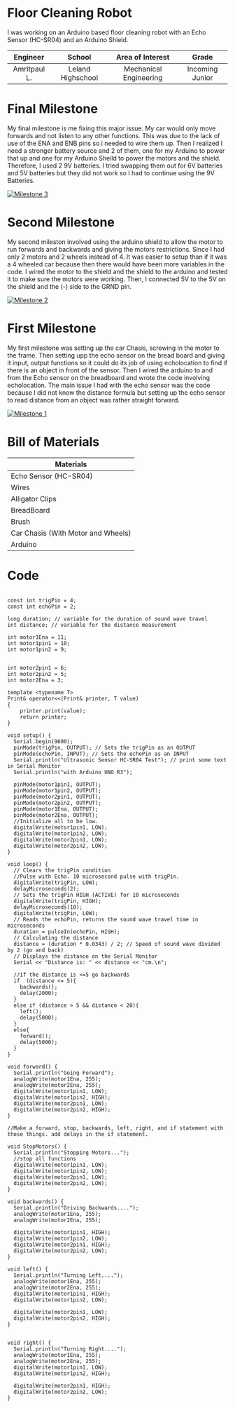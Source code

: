 ﻿# Floor Cleaning Robot
I was working on an Arduino based floor cleaning robot with an Echo Sensor (HC-SR04) and an Arduino Shield.

| **Engineer** | **School** | **Area of Interest** | **Grade** |
|:--:|:--:|:--:|:--:|
| Amritpaul L. | Leland Highschool | Mechanical Engineering | Incoming Junior



# Final Milestone
My final milestone is me fixing this major issue. My car would only move forwards and not listen to any other functions. This was due to the lack of use of the ENA and ENB pins so i needed to wire them up. Then I realized I need a stronger battery source and 2 of them, one for my Arduino to power that up and one for my Arduino Sheild to power the motors and the shield. Therefore, I used 2 9V batteries. I tried swapping them out for 6V batteries and 5V batteries but they did not work so I had to continue using the 9V Batteries.

[![Milestone 3](https://res.cloudinary.com/marcomontalbano/image/upload/v1660235656/video_to_markdown/images/youtube--dGzlDxW8ur0-c05b58ac6eb4c4700831b2b3070cd403.jpg)](https://youtu.be/dGzlDxW8ur0 "Milestone 3")

# Second Milestone
My second mileston involved using the arduino shield to allow the motor to run forwards and backwards and giving the motors restrictions. Since I had only 2 motors and 2 wheels instead of 4. It was easier to setup than if it was a 4 wheeled car because then there would have been more variables in the code. I wired the motor to the shield and the shield to the arduino and tested it to make sure the motors were working. Then, I connected 5V to the 5V on the shield and the (-) side to the GRND pin.

[![Milestone 2](https://res.cloudinary.com/marcomontalbano/image/upload/v1660064085/video_to_markdown/images/youtube--vta6Ggo7jCI-c05b58ac6eb4c4700831b2b3070cd403.jpg)](https://youtu.be/vta6Ggo7jCI "Milestone 2")

# First Milestone
My first milestone was setting up the car Chasis, screwing in the motor to the frame. Then setting upp the echo sensor on the bread board and giving it input, output functions so it could do its job of using echolocation to find if there is an object in front of the sensor. Then I wired the arduino to and from the Echo sensor on the breadboard and wrote the code involving echolocation. The main issue I had with the echo sensor was the code because I did not know the distance formula but setting up the echo sensor to read distance from an object was rather straight forward. 

[![Milestone 1](https://res.cloudinary.com/marcomontalbano/image/upload/v1659979415/video_to_markdown/images/youtube--abd1UoVswN4-c05b58ac6eb4c4700831b2b3070cd403.jpg)](https://youtu.be/abd1UoVswN4 "Milestone 1")

# Bill of Materials

| Materials  |
| ------------- |
| Echo Sensor (HC-SR04)  |
| Wires  | 
| Alligator Clips  | 
| BreadBoard  | 
| Brush  | 
| Car Chasis (With Motor and Wheels)  | 
| Arduino  | 

# Code

```

const int trigPin = 4;
const int echoPin = 2;

long duration; // variable for the duration of sound wave travel
int distance; // variable for the distance measurement

int motor1Ena = 11;
int motor1pin1 = 10;
int motor1pin2 = 9;


int motor2pin1 = 6;
int motor2pin2 = 5;
int motor2Ena = 3;

template <typename T>
Print& operator<<(Print& printer, T value)
{
    printer.print(value);
    return printer;
}

void setup() {
  Serial.begin(9600);
  pinMode(trigPin, OUTPUT); // Sets the trigPin as an OUTPUT
  pinMode(echoPin, INPUT); // Sets the echoPin as an INPUT
  Serial.println("Ultrasonic Sensor HC-SR04 Test"); // print some text in Serial Monitor
  Serial.println("with Arduino UNO R3");

  pinMode(motor1pin1, OUTPUT);
  pinMode(motor1pin2, OUTPUT);
  pinMode(motor2pin1, OUTPUT);
  pinMode(motor2pin2, OUTPUT);
  pinMode(motor1Ena, OUTPUT);  
  pinMode(motor2Ena, OUTPUT);
  //Initialize all to be low.
  digitalWrite(motor1pin1, LOW);
  digitalWrite(motor1pin2, LOW);
  digitalWrite(motor2pin1, LOW);
  digitalWrite(motor2pin2, LOW);
}

void loop() {
  // Clears the trigPin condition
  //Pulse with Echo. 10 microsecond pulse with trigPin.
  digitalWrite(trigPin, LOW);
  delayMicroseconds(2);
  // Sets the trigPin HIGH (ACTIVE) for 10 microseconds
  digitalWrite(trigPin, HIGH);
  delayMicroseconds(10);
  digitalWrite(trigPin, LOW);
  // Reads the echoPin, returns the sound wave travel time in microseconds
  duration = pulseIn(echoPin, HIGH);
  // Calculating the distance
  distance = (duration * 0.0343) / 2; // Speed of sound wave divided by 2 (go and back)
  // Displays the distance on the Serial Monitor
  Serial << "Distance is: " << distance << "cm.\n";

  //if the distance is <=5 go backwards
  if  (distance <= 5){
    backwards();
    delay(2000);
  }
  else if (distance > 5 && distance < 20){
    left();
    delay(5000);
  }
  else{
    forward();
    delay(5000);
  }
}

void forward() {
  Serial.println("Going Forward");
  analogWrite(motor1Ena, 255);
  analogWrite(motor2Ena, 255);
  digitalWrite(motor1pin1, LOW);
  digitalWrite(motor1pin2, HIGH);
  digitalWrite(motor2pin1, LOW);
  digitalWrite(motor2pin2, HIGH);
}

//Make a forward, stop, backwards, left, right, and if statement with those things. add delays in the if statement. 

void StopMotors() {
  Serial.println("Stopping Motors...");
  //stop all functions
  digitalWrite(motor1pin1, LOW);
  digitalWrite(motor1pin2, LOW);
  digitalWrite(motor2pin1, LOW);
  digitalWrite(motor2pin2, LOW);
}

void backwards() {
  Serial.println("Driving Backwards....");
  analogWrite(motor1Ena, 255);
  analogWrite(motor2Ena, 255);
  
  digitalWrite(motor1pin1, HIGH);
  digitalWrite(motor1pin2, LOW);
  digitalWrite(motor2pin1, HIGH);
  digitalWrite(motor2pin2, LOW);
}

void left() {
  Serial.println("Turning Left....");
  analogWrite(motor1Ena, 255);
  analogWrite(motor2Ena, 255);
  digitalWrite(motor1pin1, HIGH);
  digitalWrite(motor1pin2, LOW);
  
  digitalWrite(motor2pin1, LOW);
  digitalWrite(motor2pin2, HIGH);
}


void right() {
  Serial.println("Turning Right....");
  analogWrite(motor1Ena, 255);
  analogWrite(motor2Ena, 255);
  digitalWrite(motor1pin1, LOW);
  digitalWrite(motor1pin2, HIGH);
  
  digitalWrite(motor2pin1, HIGH);
  digitalWrite(motor2pin2, LOW);
}

```
